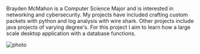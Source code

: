 Brayden McMahon is a Computer Science Major and is interested in networking and cybersecurity.
My projects have included crafting custom packets with python and log analysis with wire shark. Other 
projects include java projects of varying degree's. For this project I aim to learn how a large scale desktop application with a database functions. 


![photo](/home/airgap/Pictures/Screenshots/1.png)



